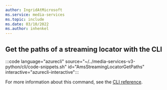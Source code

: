 ```yaml
---
author: IngridAtMicrosoft
ms.service: media-services 
ms.topic: include
ms.date: 03/10/2022
ms.author: inhenkel
---
```


## Get the paths of a streaming locator with the CLI

:::code language="azurecli" source="~/../media-services-v3-python/cli/code-snippets.sh" id="AmsStreamingLocatorGetPaths" interactive="azurecli-interactive":::

For more information about this command, see the [CLI reference](/cli/azure/ams/streaming-locator?view=azure-cli-latest#az-ams-streaming-locator-get-paths).
